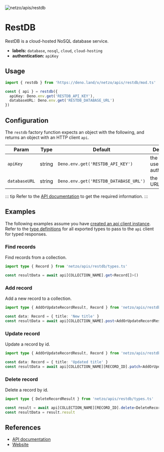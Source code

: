 <img src="https://raw.githubusercontent.com/netzo/netzo/main/assets/apis/restdb.svg" alt="netzo/apis/restdb" class="mb-5 w-75px">

# RestDB

RestDB is a cloud-hosted NoSQL database service.

- **labels:** `database`, `nosql`, `cloud`, `cloud-hosting`
- **authentication:** `apiKey`

## Usage

```ts
import { restdb } from 'https://deno.land/x/netzo/apis/restdb/mod.ts'

const { api } = restdb({
  apiKey: Deno.env.get('RESTDB_API_KEY'),
  databaseURL: Deno.env.get('RESTDB_DATABASE_URL')
})
```

## Configuration

The `restdb` factory function expects an object with the following, and returns an object with an HTTP client `api`.

| Param         | Type   | Default                               | Description                           |
|---------------|--------|---------------------------------------|---------------------------------------|
| `apiKey`      | string | `Deno.env.get('RESTDB_API_KEY')`      | the api key to use for authentication |
| `databaseURL` | string | `Deno.env.get('RESTDB_DATABASE_URL')` | the database URL                      |

::: tip Refer to the [API documentation](https://restdb.io/docs) to get the required information.
:::

## Examples

The following examples assume you have [created an api client instance](#usage). Refer to the [type definitions](https://deno.land/x/netzo/apis/restdb/types.ts) for all exported types to pass to the `api` client for typed responses.


### Find records

Find records from a collection.

```ts
import type { Record } from 'netzo/apis/restdb/types.ts'

const resultData = await api[COLLECTION_NAME].get<Record[]>()
```

### Add record

Add a new record to a collection.

```ts
import type { AddOrUpdateRecordResult, Record } from 'netzo/apis/restdb/types.ts'

const data: Record = { title: 'New title' }
const resultData = await api[COLLECTION_NAME].post<AddOrUpdateRecordResult>(data)
```

### Update record

Update a record by id.

```ts
import type { AddOrUpdateRecordResult, Record } from 'netzo/apis/restdb/types.ts'

const data: Record = { title: 'Updated title' }
const resultData = await api[COLLECTION_NAME][RECORD_ID].patch<AddOrUpdateRecordResult>(data)
```

### Delete record

Delete a record by id.

```ts
import type { DeleteRecordResult } from 'netzo/apis/restdb/types.ts'

const result = await api[COLLECTION_NAME][RECORD_ID].delete<DeleteRecordResult>()
const resultData = result.result
```

## References

- [API documentation](https://restdb.io/docs)
- [Website](https://restdb.io/)
